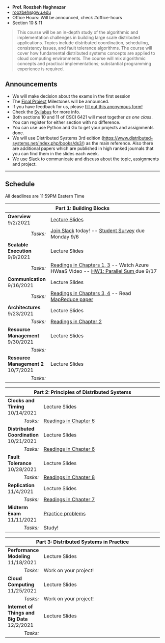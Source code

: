 <link rel="shortcut icon" type="image/x-icon" href="./favicon.ico">

<div class="wrapper" markdown="0"><div class="footer-col-wrapper">
<div class="footer-col two-col-2">
	<ul class="contact-list">
		<li><b>Prof. Roozbeh Haghnazar</b></li>
		<li><a href="mailto:roozbeh@gwu.edu">roozbeh@gwu.edu</a></li>
		<li>Office Hours: Will be announced, check #office-hours</li>
		<li>Section 10 & 11</li>
	</ul>
	</div>
</div></div>

> This course will be an in-depth study of the algorithmic and implementation challenges in building large scale distributed applications. Topics include distributed coordination, scheduling, consistency issues, and fault tolerance algorithms. The course will cover how fundamental distributed systems concepts are applied to cloud computing environments. The course will mix algorithmic concepts and practical implementations; substantial programming experience is required.




## Announcements ##
- We will make decision about the exams in the first session
- The [Final Project](/project/) Milestones will be announced.
- If you have feedback for us, please [fill out this anonymous form!](https://forms.gle/gWCbGB7TRMbPqZxt5)
- Check the [Syllabus](syllabus/) for more info.
- Both sections 10 and 11 of CSCI 6421 will meet together *as one class*. You can register for either section with no difference. 
- You can use use Python and Go to get your projects and assignments done.
- We will use Distributed Systems 3rd edition (https://www.distributed-systems.net/index.php/books/ds3/) as the main reference. Also there are additional papers which are published in high ranked journals that you can find them in the slides each week. 
- We use [Slack](https://distributedsy-srx8078.slack.com) to communicate and discuss about the topic, assignments and project.



<hr>

## Schedule  ##

All deadlines are 11:59PM Eastern Time

<div style="font-size:90%">

<table>
	<thead>
		<tr>
			<th style="text-align:center" colspan="2">Part 1: Building Blocks</th>
		</tr>
	</thead>
	<tr>
		<td style="width:20%">
			<b>Overview</b>
			<br>9/2/2021
		</td>
		<td>
			<a href="./slides/1-introduction21.pdf">Lecture Slides</a> 
		</td>
	</tr>
	<tr>
		<td style="text-align:right">
			<i>Tasks:</i>
		</td>
		<td>
			<a href="https://gwdistsys2021.slack.com/join/signup#/domain-signup">Join Slack</a> today! -- <a href="https://forms.gle/e11quiWFicBK8gbf7">Student Survey</a> due Monday 9/6 
		</td>
	</tr>
	<tr>
		<td>
			<b>Scalable Execution</b>
			<br>9/9/2021
		</td>
		<td>
			Lecture Slides 
		</td>
	</tr>
	<tr>
		<td style="text-align:right">
			<i>Tasks:</i>
		</td> 
		<td>
			<a href="/readings.html">Readings in Chapters 1, 3</a> -- Watch <!--<a href="https://gwu.box.com/s/uykp9ouz6fqc8d3psmehq46swmn7i4gm">-->Azure HWaaS Video </a> -- <a href="hw1/"> HW1: Parallel Sum </a> due 9/17
		</td>
	</tr>
	<tr>
		<td>
			<b>Communication</b>
			<br>9/16/2021
		</td>
		<td>
			Lecture Slides
		</td>
	</tr>
	<tr>
		<td style="text-align:right">
			<i>Tasks:</i>
		</td> 
		<td>
			<a href="/readings.pdf">Readings in Chapters 3, 4</a> -- Read <a href="http://research.google.com/archive/mapreduce-osdi04.pdf">MapReduce paper</a>
		</td>
	</tr>
	<tr>
		<td>
			<b>Architectures</b>
			<br>9/23/2021
		</td>
		<td>
			Lecture Slides 
		</td>
	</tr>
	<tr>
		<td style="text-align:right">
			<i>Tasks:</i>
		</td> 
		<td>
			<a href="/readings.pdf">Readings in Chapter 2</a>  
		</td>
	</tr>
	<tr>
		<td>
			<b>Resource Management</b>
			<br>9/30/2021
		</td>
		<td>
			Lecture Slides
		</td>
	</tr>
	<tr>
		<td style="text-align:right">
			<i>Tasks:</i>
		</td> 
		<td>
			<!--<a href="hw2/">HW2: Map Reduce</a> due 10/1, -10 points by 10/8 -- <a href="https://youtu.be/ZcaQ7yLAYwM">MapReduce Help Video</a> -- <a href="/project/#milestone-1-select-a-topic">Milestone 1: Select a Topic</a> - 10/10-->
		</td>
	</tr>
	<tr>
		<td>
			<b>Resource Management 2</b>
			<br>10/7/2021
		</td>
		<td>
			Lecture Slides
		</td>
	</tr>
	<tr>
		<td style="text-align:right">
			<i>Tasks:</i>
		</td> 
		<td>
			<!-- <a href="hw2/">HW2: Map Reduce</a> -10 points by 10/8 -- <a href="https://forms.gle/JreBDrJz2LVfX8A8A">Partner Feedback Form</a> -->
		</td>
	</tr>
</table>

<table>
	<thead>
		<tr>
			<th style="text-align:center" colspan="2">Part 2: Principles of Distributed Systems</th>
		</tr>
	</thead>
	<tr>
		<td style="width:20%">
			<b>Clocks and Timing</b>
			<br>10/14/2021
		</td>
		<td>
			Lecture Slides <!-- -- <a href="/clock-worksheet.pdf">Clock Worksheet</a> and <a href="https://youtu.be/IAI712Kk-O8">Solution Video</a>-->
		</td>
	</tr>
	<tr>
		<td style="text-align:right">
			<i>Tasks:</i>
		</td>
		<td>
			<a href="/readings.pdf">Readings in Chapter 6</a>
		</td>
	</tr>
	<tr>
		<td>
			<b>Distributed Coordination</b>
			<br>10/21/2021
		</td>
		<td>
			Lecture Slides
		</td>
	</tr>
	<tr>
		<td style="text-align:right">
			<i>Tasks:</i>
		</td>
		<td>
			<a href="/readings.pdf">Readings in Chapter 6</a>
		</td>
	</tr>
	<tr>
		<td>
			<b>Fault Tolerance</b>
			<br>10/28/2021
		</td>
		<td>
			Lecture Slides
		</td>
	</tr>
	<tr>
		<td style="text-align:right">
			<i>Tasks:</i>
		</td>
		<td>
			<a href="/readings.pdf">Readings in Chapter 8</a> <!-- -- <a href="/project/#milestone-2-literature-review">Milestone 2: Literature Review</a> - 10/29 -->
		</td>
	</tr>
	<tr>
		<td>
			<b>Replication</b>
			<br>11/4/2021
		</td>
		<td>
			Lecture Slides<!-- -- <a href="slides/10-consistency-problems.pdf">Consistency Problems Worksheet</a> -->
		</td>
	</tr>
	<tr>
		<td style="text-align:right">
			<i>Tasks:</i>
		</td>
		<td>
			<a href="/readings.pdf">Readings in Chapter 7</a> <!-- -- <a href="/project/#milestone-3-design-document">Milestone 3: Design Document</a> - 11/5	-->
		</td>
	</tr>
	<tr>
		<td>
			<b>Midterm Exam</b>
			<br>11/11/2021</td>
		<td>
			<a href="exam/sample-exam.pdf">Practice problems</a>
		</td>
	</tr>
	<tr>
		<td style="text-align:right">
			<i>Tasks:</i>
		</td>
		<td>
			Study!
		</td>
	</tr>
</table>

<table>
	<thead>
		<tr>
			<th style="text-align:center" colspan="2">Part 3: Distributed Systems in Practice</th>
		</tr>
	</thead>
	<tr>
		<td style="width:20%">
			<b>Performance Modeling</b>
			<br>11/18/2021</td>
		<td>
			Lecture Slides
		</td>
	</tr>
	<tr>
		<td style="text-align:right">
			<i>Tasks:</i>
		</td>
			<td>Work on your project! 
		</td>
	</tr>
	<tr>
		<td>
			<b>Cloud Computing</b>
			<br>11/25/2021
		</td>
		<td>
			Lecture Slides
		</td>
	</tr>
	<tr>
		<td style="text-align:right"><i>Tasks:</i></td><td>Work on your project! </td>
	</tr>
	<tr>
		<td>
			<b>Internet of Things and Big Data</b>
			<br>12/2/2021
		</td>
		<td>
			Lecture Slides
		</td>
	</tr>
	<tr>
		<td style="text-align:right">
			<i>Tasks:</i>
		</td>
		<td>
			<!-- <a href="/project/#milestone-4-final-report">Milestone 4: Final Report</a> - 12/14 -- <a href="/hw3/">Bonus HW3: Leader Election</a> - 12/10-->
		</td>
	</tr>
</table>

</div>
